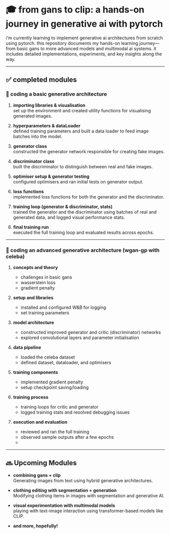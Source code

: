 # 🎓 from gans to clip: a hands-on journey in generative ai with pytorch

i'm currently learning to implement generative ai architectures from scratch using pytorch. this repository documents my hands-on learning journey—from basic gans to more advanced models and multimodal ai systems. it includes detailed implementations, experiments, and key insights along the way.

---

## ✅ completed modules

### 🧱 coding a basic generative architecture
1. **importing libraries & visualisation**  
   set up the environment and created utility functions for visualising generated images.

2. **hyperparameters & dataLoader**  
   defined training parameters and built a data loader to feed image batches into the model.

3. **generator class**  
   constructed the generator network responsible for creating fake images.

4. **discriminator class**  
   built the discriminator to distinguish between real and fake images.

5. **optimiser setup & generator testing**  
   configured optimisers and ran initial tests on generator output.

6. **loss functions**  
   implemented loss functions for both the generator and the discriminator.

7. **training loop (generator & discriminator, stats)**  
   trained the generator and the discriminator using batches of real and generated data, and logged visual performance stats.
   
8. **final training run**  
   executed the full training loop and evaluated results across epochs.

---

### 🚀 coding an advanced generative architecture (wgan-gp with celeba)

1. **concepts and theory**  
   - challenges in basic gans  
   - wasserstein loss  
   - gradient penalty  

2. **setup and libraries**  
   - installed and configured W&B for logging  
   - set training parameters  

3. **model architecture**  
   - constructed improved generator and critic (discriminator) networks  
   - explored convolutional layers and parameter initialisation  

4. **data pipeline**  
   - loaded the celeba dataset  
   - defined dataset, dataloader, and optimisers  

5. **training components**  
   - implemented gradient penalty  
   - setup checkpoint saving/loading  

6. **training process**  
   - training loops for critic and generator  
   - logged training stats and resolved debugging issues  

7. **execution and evaluation**  
   - reviewed and ran the full training  
   - observed sample outputs after a few epochs
   - 
---

## 🔜 Upcoming Modules

- **combining gans + clip**  
  Generating images from text using hybrid generative architectures.

- **clothing editing with segmentation + generation**  
  Modifying clothing items in images with segmentation and generative AI.

- **visual experimentation with multimodal models**  
  playing with text-image interaction using transformer-based models like CLIP.

- **and more, hopefully!**
